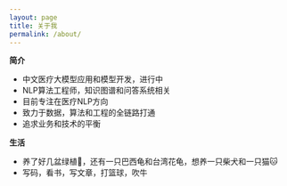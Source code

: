 ```yaml
---
layout: page
title: 关于我
permalink: /about/
---
```


**简介**

- 中文医疗大模型应用和模型开发，进行中
- NLP算法工程师，知识图谱和问答系统相关
- 目前专注在医疗NLP方向
- 致力于数据，算法和工程的全链路打通
- 追求业务和技术的平衡

**生活**

- 养了好几盆绿植🌳，还有一只巴西龟和台湾花龟，想养一只柴犬和一只猫🐱
- 写码，看书，写文章，打篮球，吹牛





